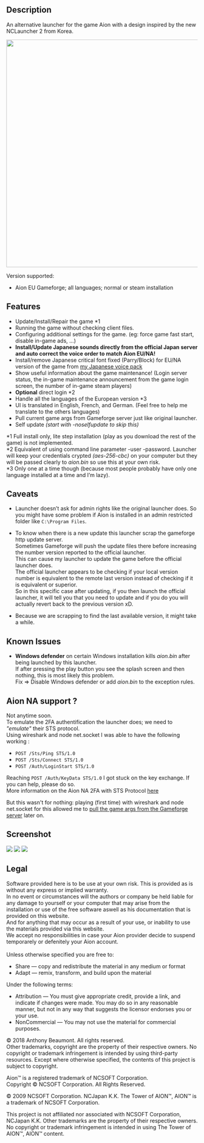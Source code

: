 Description
-----------
An alternative launcher for the game Aion with a design inspired by the new NCLauncher 2 from Korea.

<p align="center">
<img src="https://github.com/xan105/Aion-Launcher/raw/master/screenshot/main_no_maintenance.png" width="600px">
</p>

Version supported:<br/>
  - Aion EU Gameforge; all languages; normal or steam installation

Features
--------

  - Update/Install/Repair the game *1
  - Running the game without checking client files.
  - Configuring additional settings for the game. (eg: force game fast start, disable in-game ads, ...)
  - **Install/Update Japanese sounds directly from the official Japan server and auto correct the voice order to match Aion EU/NA!**
  - Install/remove Japanese critical font fixed (Parry/Block) for EU/NA version of the game from [my Japanese voice pack](https://github.com/xan105/Aion-Japanese-Voice-Pack)
  - Show useful information about the game maintenance! (Login server status, the in-game maintenance announcement from the game login screen, the number of in-game steam players)
  - **Optional** direct login *2
  - Handle all the languages of the European version *3
  - UI is translated in English, French, and German. (Feel free to help me translate to the others languages)
  - Pull current game args from Gameforge server just like original launcher.
  - Self update _(start with -noselfupdate to skip this)_

*1 Full install only, lite step installation (play as you download the rest of the game) is not implemented.<br/>
*2 Equivalent of using command line parameter -user -password. Launcher will keep your credentials crypted *(aes-256-cbc)* on your computer but they will be passed clearly to *aion.bin* so use this at your own risk.<br/>
*3 Only one at a time though (because most people probably have only one language installed at a time and I’m lazy).

Caveats
-------

- Launcher doesn’t ask for admin rights like the original launcher does. So you might have some problem if Aion is installed in an admin restricted folder like `C:\Program Files`.
  
- To know when there is a new update this launcher scrap the gameforge http update server.<br/>
Sometimes Gameforge will push the update files there before increasing the number version reported to the official launcher.<br/>
This can cause my launcher to update the game before the official launcher does.<br/>
The official launcher appears to be checking if your local version number is equivalent to the remote last version instead of checking if it is equivalent or superior.<br/>
So in this specific case after updating, if you then launch the official launcher, it will tell you that you need to update and if you do you will actually revert back to the previous version xD.
    
- Because we are scrapping to find the last available version, it might take a while.
    
Known Issues
------------

- **Windows defender** on certain Windows installation kills *aion.bin* after being launched by this launcher.<br/>
   If after pressing the play button you see the splash screen and then nothing, this is most likely this problem.<br/>
   Fix => Disable Windows defender or add *aion.bin* to the exception rules.
   
Aion NA support ?
-----------------
Not anytime soon.<br/>
To emulate the 2FA authentification the launcher does; we need to *"emulate"* their STS protocol.<br/>
Using wireshark and node net.socket I was able to have the following working :
 - `POST /Sts/Ping STS/1.0`
 - `POST /Sts/Connect STS/1.0`
 - `POST /Auth/LoginStart STS/1.0`
 
 Reaching `POST /Auth/KeyData STS/1.0` I got stuck on the key exchange. If you can help, please do so.<br/>
 More information on the Aion NA 2FA with STS Protocol [here](https://github.com/xan105/Aion-Launcher/wiki/%5BAion-NA%5D-STS-(Station-to-Station)-protocol)<br/>
 
 But this wasn't for nothing: playing (first time) with wireshark and node net.socket for this allowed me to [pull the game args from the Gameforge server](https://github.com/xan105/Aion-Launcher/wiki/Gameforge-TCP-packet-(Launcher-to-Server)) later on.
   
Screenshot
----------

<img src="https://github.com/xan105/Aion-Launcher/raw/master/screenshot/main_preparing.png"/>
<img src="https://github.com/xan105/Aion-Launcher/raw/master/screenshot/settings.png"/>
<img src="https://github.com/xan105/Aion-Launcher/raw/master/screenshot/main_no_maintenance.png">


Legal
-----
Software provided here is to be use at your own risk. This is provided as is without any express or implied warranty.<br/>
In no event or circumstances will the authors or company be held liable for any damage to yourself or your computer that may arise from the installation or use of the free software aswell as his documentation that is provided on this website.<br/>
And for anything that may occur as a result of your use, or inability to use the materials provided via this website.<br/> We accept no responsibilities in case your Aion provider decide to suspend temporarely or defenitely your Aion account.<br/>
<br/>
Unless otherwise specified you are free to:<br/>

- Share — copy and redistribute the material in any medium or format<br/>
- Adapt — remix, transform, and build upon the material<br/>

Under the following terms:<br/>

- Attribution — You must give appropriate credit, provide a link, and indicate if changes were made. You may do so in any reasonable manner, but not in any way that suggests the licensor endorses you or your use.<br/>
- NonCommercial — You may not use the material for commercial purposes.<br/>

© 2018 Anthony Beaumont. All rights reserved. <br/>
Other trademarks, copyright are the property of their respective owners. No copyright or trademark infringement is intended by using third-party resources. Except where otherwise specified, the contents of this project is subject to copyright.<br/>

Aion™ is a registered trademark of NCSOFT Corporation.<br/>
Copyright © NCSOFT Corporation. All Rights Reserved.<br/>

© 2009 NCSOFT Corporation. NCJapan K.K. The Tower of AION™, AION™ is a trademark of NCSOFT Corporation. <br/>

This project is not affiliated nor associated with NCSOFT Corporation, NCJapan K.K. Other trademarks are the property of their respective owners. No copyright or trademark infringement is intended in using The Tower of AION™, AION™ content.<br/>
  
